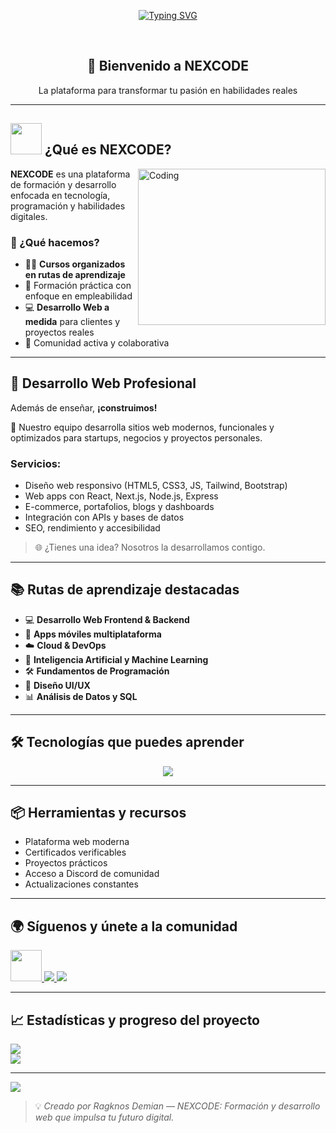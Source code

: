 <p align="center">
<a href="https://git.io/typing-svg"><img src="https://readme-typing-svg.demolab.com?font=Fira+Code&size=30&duration=4000&pause=1000&color=11AAFF&random=false&width=435&lines=NEXCODE+-+Academia+de+Tecnología;Aprende+Desarrollo+Web+y+Más;Cursos+Online+Interactivos;Construye+tu+Futuro+Digital" alt="Typing SVG" /></a>
</p>
<br>

<h2 align="center">🚀 Bienvenido a NEXCODE</h2>
<p align="center">La plataforma para transformar tu pasión en habilidades reales</p>

---

## <picture><img src="https://github.com/7oSkaaa/7oSkaaa/blob/main/Images/about_me.gif?raw=true" width="50px"></picture> ¿Qué es NEXCODE?

<img align="right" width="300" height="250" alt="Coding" src="https://media.giphy.com/media/qgQUggAC3Pfv687qPC/giphy.gif" />

**NEXCODE** es una plataforma de formación y desarrollo enfocada en tecnología, programación y habilidades digitales.

### 🎯 ¿Qué hacemos?

- 👨‍🏫 **Cursos organizados en rutas de aprendizaje**
- 🧠 Formación práctica con enfoque en empleabilidad
- 💻 **Desarrollo Web a medida** para clientes y proyectos reales
- 🤝 Comunidad activa y colaborativa

---

## 💼 Desarrollo Web Profesional

Además de enseñar, **¡construimos!**

🔧 Nuestro equipo desarrolla sitios web modernos, funcionales y optimizados para startups, negocios y proyectos personales.

### Servicios:

- Diseño web responsivo (HTML5, CSS3, JS, Tailwind, Bootstrap)
- Web apps con React, Next.js, Node.js, Express
- E-commerce, portafolios, blogs y dashboards
- Integración con APIs y bases de datos
- SEO, rendimiento y accesibilidad

> 🌐 ¿Tienes una idea? Nosotros la desarrollamos contigo.

---

## 📚 Rutas de aprendizaje destacadas

- 💻 **Desarrollo Web Frontend & Backend**
- 📱 **Apps móviles multiplataforma**
- ☁️ **Cloud & DevOps**
- 🤖 **Inteligencia Artificial y Machine Learning**
- 🛠️ **Fundamentos de Programación**
- 🎨 **Diseño UI/UX**
- 📊 **Análisis de Datos y SQL**

---

## 🛠️ Tecnologías que puedes aprender

<p align="center">
  <img src="https://skillicons.dev/icons?i=html,css,js,react,tailwind,nodejs,python,c,cpp,mysql,mongodb,git,github,figma&theme=dark" />
</p>

---

## 📦 Herramientas y recursos

- Plataforma web moderna
- Certificados verificables
- Proyectos prácticos
- Acceso a Discord de comunidad
- Actualizaciones constantes

---

## 🌍 Síguenos y únete a la comunidad

<p align="left">
  <a href="https://www.linkedin.com/company/nexcode" target="_blank">
    <img src="https://user-images.githubusercontent.com/88904952/234979284-68c11d7f-1acc-4f0c-ac78-044e1037d7b0.png" height="50" width="50" />
  </a>
  <a href="https://nexcode.io" target="_blank">
    <img src="https://img.shields.io/badge/NEXCODE-WebSite-blue?style=for-the-badge" />
  </a>
  <a href="https://github.com/Demian369369/NEXCODE" target="_blank">
    <img src="https://img.shields.io/badge/GitHub-Code-lightgrey?style=for-the-badge&logo=github" />
  </a>
</p>

---

## 📈 Estadísticas y progreso del proyecto

<img align="center" src="https://github-readme-stats.vercel.app/api?username=Demian369369&count_private=true&show_icons=true&theme=tokyonight" />
<br/>
<img align="center" src="https://github-readme-stats.vercel.app/api/top-langs/?username=Demian369369&layout=compact&theme=tokyonight" />

---

<img src="https://user-images.githubusercontent.com/73097560/115834477-dbab4500-a447-11eb-908a-139a6edaec5c.gif" />

> 💡 *Creado por Ragknos Demian — NEXCODE: Formación y desarrollo web que impulsa tu futuro digital.*
